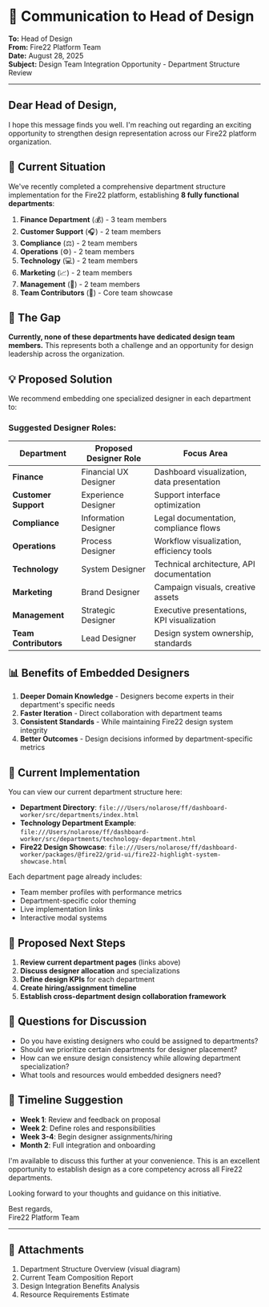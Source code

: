 # 📧 Communication to Head of Design

**To:** Head of Design  
**From:** Fire22 Platform Team  
**Date:** August 28, 2025  
**Subject:** Design Team Integration Opportunity - Department Structure Review

---

## Dear Head of Design,

I hope this message finds you well. I'm reaching out regarding an exciting
opportunity to strengthen design representation across our Fire22 platform
organization.

## 🎯 Current Situation

We've recently completed a comprehensive department structure implementation for
the Fire22 platform, establishing **8 fully functional departments**:

1. **Finance Department** (💰) - 3 team members
2. **Customer Support** (🎧) - 2 team members
3. **Compliance** (⚖️) - 2 team members
4. **Operations** (⚙️) - 2 team members
5. **Technology** (💻) - 2 team members
6. **Marketing** (📈) - 2 team members
7. **Management** (👔) - 2 team members
8. **Team Contributors** (👥) - Core team showcase

## 🚨 The Gap

**Currently, none of these departments have dedicated design team members.**
This represents both a challenge and an opportunity for design leadership across
the organization.

## 💡 Proposed Solution

We recommend embedding one specialized designer in each department to:

### Suggested Designer Roles:

| Department            | Proposed Designer Role | Focus Area                                 |
| --------------------- | ---------------------- | ------------------------------------------ |
| **Finance**           | Financial UX Designer  | Dashboard visualization, data presentation |
| **Customer Support**  | Experience Designer    | Support interface optimization             |
| **Compliance**        | Information Designer   | Legal documentation, compliance flows      |
| **Operations**        | Process Designer       | Workflow visualization, efficiency tools   |
| **Technology**        | System Designer        | Technical architecture, API documentation  |
| **Marketing**         | Brand Designer         | Campaign visuals, creative assets          |
| **Management**        | Strategic Designer     | Executive presentations, KPI visualization |
| **Team Contributors** | Lead Designer          | Design system ownership, standards         |

## 📊 Benefits of Embedded Designers

1. **Deeper Domain Knowledge** - Designers become experts in their department's
   specific needs
2. **Faster Iteration** - Direct collaboration with department teams
3. **Consistent Standards** - While maintaining Fire22 design system integrity
4. **Better Outcomes** - Design decisions informed by department-specific
   metrics

## 🔗 Current Implementation

You can view our current department structure here:

- **Department Directory**:
  `file:///Users/nolarose/ff/dashboard-worker/src/departments/index.html`
- **Technology Department Example**:
  `file:///Users/nolarose/ff/dashboard-worker/src/departments/technology-department.html`
- **Fire22 Design Showcase**:
  `file:///Users/nolarose/ff/dashboard-worker/packages/@fire22/grid-ui/fire22-highlight-system-showcase.html`

Each department page already includes:

- Team member profiles with performance metrics
- Department-specific color theming
- Live implementation links
- Interactive modal systems

## 📅 Proposed Next Steps

1. **Review current department pages** (links above)
2. **Discuss designer allocation** and specializations
3. **Define design KPIs** for each department
4. **Create hiring/assignment timeline**
5. **Establish cross-department design collaboration framework**

## 💭 Questions for Discussion

- Do you have existing designers who could be assigned to departments?
- Should we prioritize certain departments for designer placement?
- How can we ensure design consistency while allowing department specialization?
- What tools and resources would embedded designers need?

## 🎯 Timeline Suggestion

- **Week 1**: Review and feedback on proposal
- **Week 2**: Define roles and responsibilities
- **Week 3-4**: Begin designer assignments/hiring
- **Month 2**: Full integration and onboarding

I'm available to discuss this further at your convenience. This is an excellent
opportunity to establish design as a core competency across all Fire22
departments.

Looking forward to your thoughts and guidance on this initiative.

Best regards,  
Fire22 Platform Team

---

## 📎 Attachments

1. Department Structure Overview (visual diagram)
2. Current Team Composition Report
3. Design Integration Benefits Analysis
4. Resource Requirements Estimate
